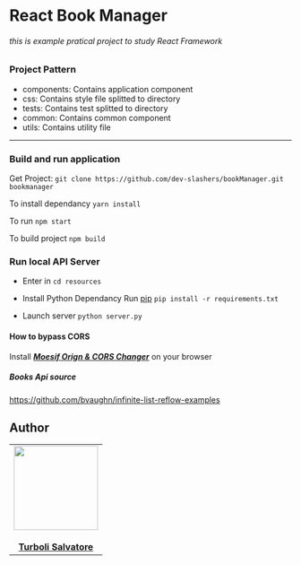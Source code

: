 React Book  Manager
========
###### this is example pratical project to study React Framework

### Project Pattern 

- components: Contains application component
- css: Contains style file splitted to directory
- tests: Contains test splitted to directory
- common: Contains common component
- utils: Contains utility file 
_____________________________________________

### Build and run application

Get Project:
```git clone https://github.com/dev-slashers/bookManager.git bookmanager```

To install dependancy
```yarn install```

To run 
```npm start```

To build project
```npm build```


### Run local API Server

- Enter in
```cd resources```

- Install Python Dependancy Run <a href="https://pip.pypa.io/en/stable/installing/">pip</a>
``pip install -r requirements.txt``

- Launch server  ```python server.py```

#### How to bypass CORS
Install 
<a href="https://chrome.google.com/webstore/detail/moesif-orign-cors-changer/digfbfaphojjndkpccljibejjbppifbc" target="_black">***Moesif Orign & CORS Changer***</a> on your browser

##### Books Api source 
https://github.com/bvaughn/infinite-list-reflow-examples

## Author
<table>
  <tr>
    <td align="center"><a href="https://www.linkedin.com/in/salvatore-turboli-78b29015b/">
    <img src="https://media-exp1.licdn.com/dms/image/C4D03AQFZ6M6UYNWPiw/profile-displayphoto-shrink_200_200/0?e=1588809600&v=beta&t=Hf4mzsVKsy1vqn6DRA9LWILYHdKp6ooVZNeUhtY7Gfw" width="150px;"/>
    <br />
    <br /><b>Turboli Salvatore</b></a><br />
  </tr>
</table>


